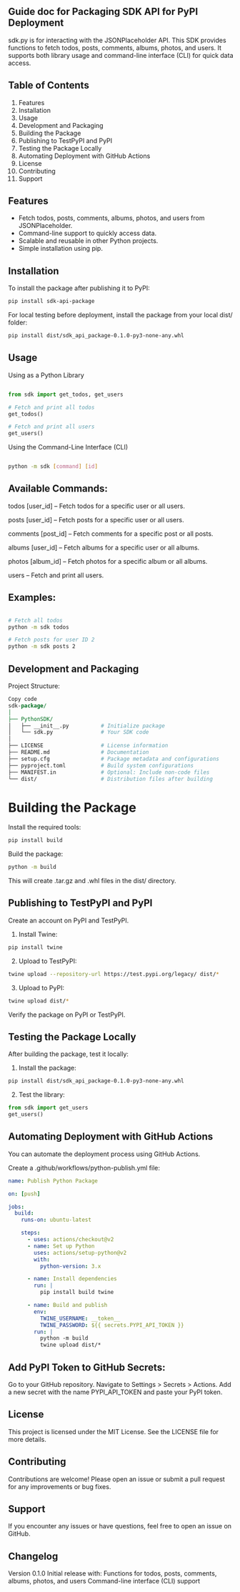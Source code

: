 ## Guide doc for Packaging SDK API for PyPI Deployment

sdk.py is for interacting with the JSONPlaceholder API. This SDK provides functions to fetch todos, posts, comments,
albums, photos, and users. It supports both library usage and command-line interface (CLI) for quick data access.

## Table of Contents
1. Features
2. Installation
3. Usage
4. Development and Packaging
5. Building the Package
6. Publishing to TestPyPI and PyPI
7. Testing the Package Locally
8. Automating Deployment with GitHub Actions
9. License
10. Contributing
11. Support


## Features
- Fetch todos, posts, comments, albums, photos, and users from JSONPlaceholder.
- Command-line support to quickly access data.
- Scalable and reusable in other Python projects.
- Simple installation using pip.
  
## Installation

To install the package after publishing it to PyPI:

```bash
pip install sdk-api-package
```
For local testing before deployment, install the package from your local dist/ folder:

```bash
pip install dist/sdk_api_package-0.1.0-py3-none-any.whl
```

## Usage

Using as a Python Library
```python

from sdk import get_todos, get_users

# Fetch and print all todos
get_todos()

# Fetch and print all users
get_users()
```

Using the Command-Line Interface (CLI)
```bash

python -m sdk [command] [id]
```

## Available Commands:
todos [user_id] – Fetch todos for a specific user or all users.

posts [user_id] – Fetch posts for a specific user or all users.

comments [post_id] – Fetch comments for a specific post or all posts.

albums [user_id] – Fetch albums for a specific user or all albums.

photos [album_id] – Fetch photos for a specific album or all albums.

users – Fetch and print all users.

## Examples:
```bash

# Fetch all todos
python -m sdk todos

# Fetch posts for user ID 2
python -m sdk posts 2
```

## Development and Packaging
Project Structure:
```perl
Copy code
sdk-package/
│
├── PythonSDK/
│   ├── __init__.py          # Initialize package
│   └── sdk.py               # Your SDK code
│
├── LICENSE                  # License information
├── README.md                # Documentation
├── setup.cfg                # Package metadata and configurations
├── pyproject.toml           # Build system configurations
├── MANIFEST.in              # Optional: Include non-code files
└── dist/                    # Distribution files after building
```

# Building the Package

Install the required tools:

```bash
pip install build
```

Build the package:

```bash
python -m build
```
This will create .tar.gz and .whl files in the dist/ directory.

## Publishing to TestPyPI and PyPI
Create an account on PyPI and TestPyPI.

1. Install Twine:

```bash
pip install twine
```

2. Upload to TestPyPI:

```bash
twine upload --repository-url https://test.pypi.org/legacy/ dist/*
```

3. Upload to PyPI:

```bash
twine upload dist/*
```

Verify the package on PyPI or TestPyPI.

## Testing the Package Locally
After building the package, test it locally:

1. Install the package:

```bash
pip install dist/sdk_api_package-0.1.0-py3-none-any.whl
```

2. Test the library:

```python
from sdk import get_users
get_users()
```

## Automating Deployment with GitHub Actions
You can automate the deployment process using GitHub Actions.

Create a .github/workflows/python-publish.yml file:

```yaml
name: Publish Python Package

on: [push]

jobs:
  build:
    runs-on: ubuntu-latest

    steps:
      - uses: actions/checkout@v2
      - name: Set up Python
        uses: actions/setup-python@v2
        with:
          python-version: 3.x

      - name: Install dependencies
        run: |
          pip install build twine

      - name: Build and publish
        env:
          TWINE_USERNAME: __token__
          TWINE_PASSWORD: ${{ secrets.PYPI_API_TOKEN }}
        run: |
          python -m build
          twine upload dist/*
```

## Add PyPI Token to GitHub Secrets:

Go to your GitHub repository.
Navigate to Settings > Secrets > Actions.
Add a new secret with the name PYPI_API_TOKEN and paste your PyPI token.

## License
This project is licensed under the MIT License. See the LICENSE file for more details.

## Contributing
Contributions are welcome! Please open an issue or submit a pull request for any improvements or bug fixes.

## Support
If you encounter any issues or have questions, feel free to open an issue on GitHub.

## Changelog
Version 0.1.0
Initial release with:
Functions for todos, posts, comments, albums, photos, and users
Command-line interface (CLI) support
